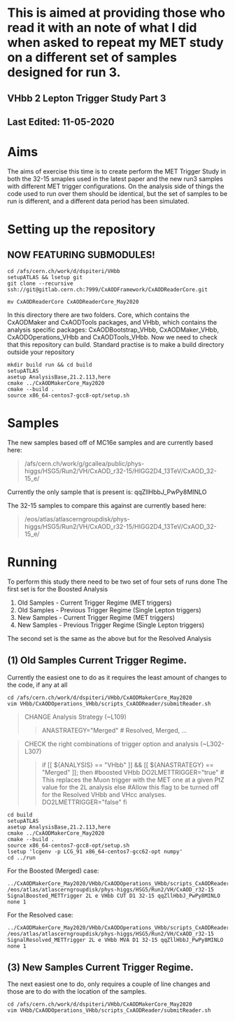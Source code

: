 # This is aimed at providing those who read it with an note of what I did when asked to repeat my MET study on a different set of samples designed for run 3. #

## VHbb 2 Lepton Trigger Study Part 3 ##

Last Edited: 11-05-2020
-------------------------------------------------------------------------------

# Aims
The aims of exercise this time is to create perform the MET Trigger Study in both the 32-15 smaples used in the latest paper and the new run3 samples with different MET trigger configurations. On the analysis side of things the code used to run over them should be identical, but the set of samples to be run is different, and a different data period has been simulated. 

# Setting up the repository
## NOW FEATURING SUBMODULES!
~~~
cd /afs/cern.ch/work/d/dspiteri/VHbb
setupATLAS && lsetup git
git clone --recursive ssh://git@gitlab.cern.ch:7999/CxAODFramework/CxAODReaderCore.git

mv CxAODReaderCore CxAODReaderCore_May2020
~~~
In this directory there are two folders. Core, which contains the CxAODMaker and CxAODTools packages, and VHbb, which contains the analysis specific packages: CxAODBootstrap_VHbb, CxAODMaker_VHbb, CxAODOperations_VHbb and CxAODTools_VHbb.
Now we need to check that this repository can build. Standard practise is to make a build directory outside your repository
~~~
mkdir build run && cd build
setupATLAS
asetup AnalysisBase,21.2.113,here
cmake ../CxAODMakerCore_May2020
cmake --build .
source x86_64-centos7-gcc8-opt/setup.sh
~~~
# Samples
The new samples based off of MC16e samples and are currently based here: 
> /afs/cern.ch/work/g/gcallea/public/phys-higgs/HSG5/Run2/VH/CxAOD_r32-15/HIGG2D4_13TeV/CxAOD_32-15_e/

Currently the only sample that is present is: qqZllHbbJ_PwPy8MINLO

The 32-15 samples to compare this against are currently based here:
> /eos/atlas/atlascerngroupdisk/phys-higgs/HSG5/Run2/VH/CxAOD_r32-15/HIGG2D4_13TeV/CxAOD_32-15_e/

# Running
To perform this study there need to be two set of four sets of runs done
The first set is for the Boosted Analysis
1) Old Samples - Current Trigger Regime (MET triggers)
2) Old Samples - Previous Trigger Regime (Single Lepton triggers)
3) New Samples - Current Trigger Regime (MET triggers)
4) New Samples - Previous Trigger Regime (Single Lepton triggers)

The second set is the same as the above but for the Resolved Analysis

## (1) Old Samples Current Trigger Regime.
Currently the easiest one to do as it requires the least amount of changes to the code, if any at all
~~~
cd /afs/cern.ch/work/d/dspiteri/VHbb/CxAODMakerCore_May2020
vim VHbb/CxAODOperations_VHbb/scripts_CxAODReader/submitReader.sh
~~~
>  CHANGE Analysis Strategy (~L109)
>   >   ANASTRATEGY="Merged" # Resolved, Merged, ...

>  CHECK the right combinations of trigger option and analysis (~L302-L307)
>   >   if [[ ${ANALYSIS} == "VHbb" ]] && [[ ${ANASTRATEGY} == "Merged" ]]; then #boosted VHbb
>   >       DO2LMETTRIGGER="true" # This replaces the Muon trigger with the MET one at a given PtZ value for the 2L analysis
>   >   else #Allow this flag to be turned off for the Resolved VHbb and VHcc analyses.
>   >       DO2LMETTRIGGER="false"
>   >   fi
~~~
cd build
setupATLAS
asetup AnalysisBase,21.2.113,here
cmake ../CxAODMakerCore_May2020
cmake --build .
source x86_64-centos7-gcc8-opt/setup.sh
lsetup 'lcgenv -p LCG_91 x86_64-centos7-gcc62-opt numpy'
cd ../run
~~~
For the Boosted (Merged) case:
~~~
../CxAODMakerCore_May2020/VHbb/CxAODOperations_VHbb/scripts_CxAODReader/submitReader.sh /eos/atlas/atlascerngroupdisk/phys-higgs/HSG5/Run2/VH/CxAOD_r32-15 SignalBoosted_METTrigger 2L e VHbb CUT D1 32-15 qqZllHbbJ_PwPy8MINLO none 1
~~~
For the Resolved case:
~~~
../CxAODMakerCore_May2020/VHbb/CxAODOperations_VHbb/scripts_CxAODReader/submitReader.sh /eos/atlas/atlascerngroupdisk/phys-higgs/HSG5/Run2/VH/CxAOD_r32-15 SignalResolved_METTrigger 2L e VHbb MVA D1 32-15 qqZllHbbJ_PwPy8MINLO none 1
~~~
## (3) New Samples Current Trigger Regime.
The next easiest one to do, only requires a couple of line changes and those are to do with the location of the samples.
~~~
cd /afs/cern.ch/work/d/dspiteri/VHbb/CxAODMakerCore_May2020
vim VHbb/CxAODOperations_VHbb/scripts_CxAODReader/submitReader.sh


~~~
